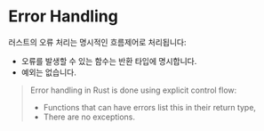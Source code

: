 # Error Handling

러스트의 오류 처리는 명시적인 흐름제어로 처리됩니다:
* 오류를 발생할 수 있는 함수는 반환 타입에 명시합니다. 
* 예외는 없습니다.

> Error handling in Rust is done using explicit control flow:
> 
> * Functions that can have errors list this in their return type,
> * There are no exceptions.

